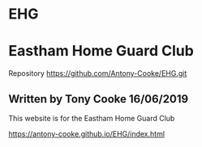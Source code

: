 # EHG
<h1>Eastham Home Guard Club</h1>

Repository https://github.com/Antony-Cooke/EHG.git

<h2>Written by Tony Cooke 16/06/2019</h2>

<p>This website is for the Eastham Home Guard Club</p>

https://antony-cooke.github.io/EHG/index.html